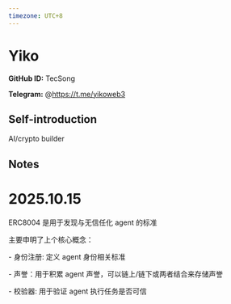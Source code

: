 ```yaml
---
timezone: UTC+8
---
```


# Yiko

**GitHub ID:** TecSong

**Telegram:** @https://t.me/yikoweb3

## Self-introduction

AI/crypto builder

## Notes
<!-- Content_START -->
# 2025.10.15
<!-- DAILY_CHECKIN_2025-10-15_START -->
ERC8004 是用于发现与无信任化 agent 的标准

主要申明了上个核心概念：

\- 身份注册: 定义 agent 身份相关标准

\- 声誉：用于积累 agent 声誉，可以链上/链下或两者结合来存储声誉

\- 校验器: 用于验证 agent 执行任务是否可信
<!-- DAILY_CHECKIN_2025-10-15_END -->
<!-- Content_END -->
